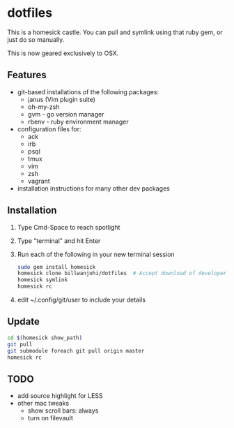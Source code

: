 # dotfiles

This is a homesick castle.
You can pull and symlink using that ruby gem,
or just do so manually.

This is now geared exclusively to OSX.

## Features

-   git-based installations of the following packages:
    -   janus (Vim plugin suite)
    -   oh-my-zsh
    -   gvm - go version manager
    -   rbenv - ruby environment manager
-   configuration files for:
    -   ack
    -   irb
    -   psql
    -   tmux
    -   vim
    -   zsh
    -   vagrant
-   installation instructions for many other dev packages

## Installation

1.  Type Cmd-Space to reach spotlight
1.  Type "terminal" and hit Enter

1.  Run each of the following in your new terminal session

    ```bash
    sudo gem install homesick
    homesick clone billwanjohi/dotfiles  # Accept download of developer tools
    homesick symlink
    homesick rc
    ```

1.  edit ~/.config/git/user to include your details

## Update

```bash
cd $(homesick show_path)
git pull
git submodule foreach git pull origin master
homesick rc
```

## TODO
*   add source highlight for LESS
*   other mac tweaks
    *   show scroll bars: always
    *   turn on filevault

